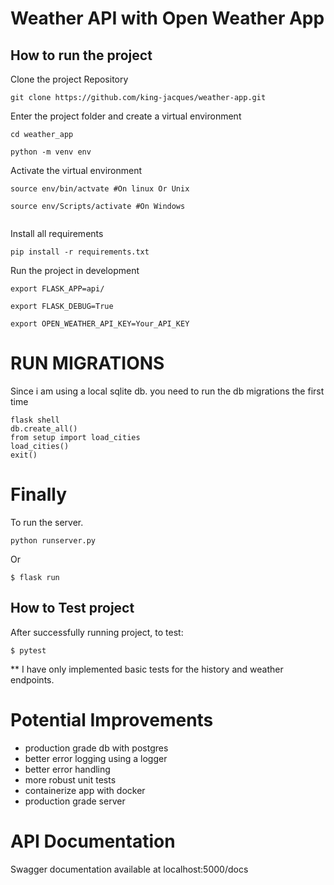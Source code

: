 # Weather API with Open Weather App

 

## How to run the project

Clone the project Repository
```
git clone https://github.com/king-jacques/weather-app.git

```

Enter the project folder and create a virtual environment
``` 
cd weather_app

python -m venv env 

```

Activate the virtual environment
``` 
source env/bin/actvate #On linux Or Unix

source env/Scripts/activate #On Windows 
 
```

Install all requirements

```
pip install -r requirements.txt
```

Run the project in development
```
export FLASK_APP=api/

export FLASK_DEBUG=True

export OPEN_WEATHER_API_KEY=Your_API_KEY
```

# RUN MIGRATIONS
Since i am using a local sqlite db. you need to run the db migrations the first time
```
flask shell
db.create_all()
from setup import load_cities
load_cities()
exit()
```


# Finally

To run the server.

```
python runserver.py

```
Or 
``` 
$ flask run
```

## How to Test project

After successfully running project, to test:
```
$ pytest
```

** I have only implemented basic tests for the history and weather endpoints.

# Potential Improvements
- production grade db with postgres
- better error logging using a logger
- better error handling
- more robust unit tests
- containerize app with docker
- production grade server 

# API Documentation
Swagger documentation available at localhost:5000/docs